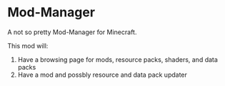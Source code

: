 # Mod-Manager
A not so pretty Mod-Manager for Minecraft. 

This mod will:
1. Have a browsing page for mods, resource packs, shaders, and data packs
2. Have a mod and possbly resource and data pack updater
   
